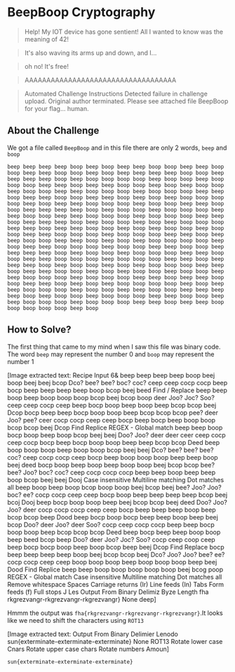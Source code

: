 # BeepBoop Cryptography
> Help! My IOT device has gone sentient!
> All I wanted to know was the meaning of 42!

> It's also waving its arms up and down, and I...

> oh no! It's free!

> AAAAAAAAAAAAAAAAAAAAAAAAAAAAAAAAAAA

> Automated Challenge Instructions
> Detected failure in challenge upload. Original author terminated. Please see attached file BeepBoop for your flag... human.

## About the Challenge
We got a file called `BeepBoop` and in this file there are only 2 words, `beep` and `boop`

```
beep beep beep beep boop beep boop beep beep boop boop beep beep boop boop beep beep boop boop beep boop beep beep beep beep boop boop beep beep beep beep boop beep boop boop boop boop beep boop boop beep boop boop boop beep beep boop beep beep boop boop beep boop beep boop boop beep boop boop beep beep boop boop boop beep boop boop boop beep beep boop beep beep boop boop beep beep boop beep boop beep boop boop boop boop beep boop beep beep boop boop boop beep boop boop beep beep boop boop beep beep beep beep boop beep boop boop beep boop boop boop beep beep boop boop beep beep boop boop boop beep boop boop boop beep beep boop beep beep beep boop beep boop boop beep boop beep boop boop boop beep beep boop beep beep boop boop beep boop beep boop boop beep boop boop beep beep boop boop boop beep boop boop boop beep beep boop beep beep boop boop beep beep boop beep boop beep boop boop boop boop beep boop beep beep boop boop boop beep boop boop beep beep boop boop beep beep beep beep boop beep boop boop beep boop boop boop beep beep boop boop beep beep boop boop boop beep boop boop boop beep beep boop beep beep beep boop beep boop boop beep boop beep boop boop boop beep beep boop beep beep boop boop beep boop beep boop boop beep boop boop beep beep boop boop boop beep boop boop boop beep beep boop beep beep boop boop beep beep boop beep boop beep boop boop boop boop beep boop beep beep boop boop boop beep boop boop beep beep boop boop beep beep beep beep boop beep boop boop beep boop boop boop beep beep boop boop beep beep boop boop boop beep boop boop boop beep beep boop beep beep boop boop boop boop boop beep boop
```

## How to Solve?
The first thing that came to my mind when I saw this file was binary code. The word `beep` may represent the number 0 and `boop` may represent the number 1


[Image extracted text: Recipe
Input
6&
beep beep beep beep boop
beej
boop
beej
beej
bcop
Dco?
bee?
bee?
boc?
coc?
ceep
ceep
cocp
cocp
beep
bocp
beep
beep beep beep boop bcop beej beed
Find / Replace
beep beep boop beep boop
boop
boop
bcop
beej
bcop
boop
deer
Joo?
Joc?
Soo?
ceep ceep
cocp ceep beep bocp boop beep boop beep bcop bcop beej Dcop
bocp beep beep bocp boop
boop
beep
bcop
bcop
bcop
pee?
deer
Joo?
pee?
ceer
cocp cocp ceep
ceep bocp beep bocp
beep boop
boop bcop bcop beej Dcop
Find
Replice
REGEX -
Global match
beep beep boop bocp boop
beep
boop
bcop
beej
beej
Doo?
Joo?
deer
deer
ceer
ceep
cocp
ceep
cocp
bocp beep bocp boop boop beep beep bcop bcop Deed
beep boop boop boop beep
boop
boop
bcop
beej
beej
Dco?
bee?
bee?
bee?
coc?
ceep cocp
cocp ceep
bocp beep boop boop
boop beep beep boop beej deed
bocp
boop beep boop beep
boop
boop
beej
bcop
bcop
bee?
bee?
Joo?
boc?
coc?
ceep
cocp
cocp
cocp
beep beep boop beep beep boop bcop beej beej Dooj
Case insensitive
Multiline matching
Dot matches all
beep
boop beep boop bcop
boop
boop
beej
bcop
beej
bee?
Joo?
Joo?
boc?
ee?
cocp
cocp
ceep
ceep
bocp boop beep beep beep beep bcop beej bcoj Dooj
beep bocp boop boop beep beej
bcop
bcop
beej
deed
Doo?
Joo?
Joo?
deer
cocp
cocp
cocp
ceep
ceep
bocp beep beep beep boop beep bcop bcop beep Dood
beep bocp boop bocp beep
beep
boop
beep
beej
bcop
Doo?
deer
Joo?
deer
Soo?
cocp
ceep
cocp
cocp beep beep bocp boop
boop beep bcop bcop bcop Deed
beep bocp beep beep boop
boop beep beed
bcop beep
Doo?
deer
Joo?
Joc?
Soo?
cocp ceep coop
ceep beep bocp bocp boop beep boop bcop beep beej Dcop
Find
Replace
bocp beep beep beep beep
boop
beej
bcop
bcop
beej
Dco?
Joo?
Joo?
bee?
ee?
cocp
cocp
ceep ceep boop boop boop beep boop boop boop beep beej Dood
Find
Replice
beep beep boop boop boop
boop
boop
beej
bcog
poop
REGEX -
Global match
Case insensitive
Multiline matching
Dot matches all
Remove whitespace
Spaces
Carriage returns (Ir)
Line feeds (In)
Tabs
Form feeds (f)
Full stops
J Les
Output
From Binary
Delimiz
Byze Length
fha rkgrezvangr-rkgrezvangr-rkgrezvangr}
None
deep]


Hmmm the output was `fha{rkgrezvangr-rkgrezvangr-rkgrezvangr}`.It looks like we need to shift the characters using `ROT13`


[Image extracted text: Output
From Binary
Delimier
Lenodo
sun{exterminate-exterminate-exterminate}
None
ROT13
Rotate lower case Cnars
Rotate upper case chars
Rotate numbers
Amoun]


```
sun{exterminate-exterminate-exterminate}
```